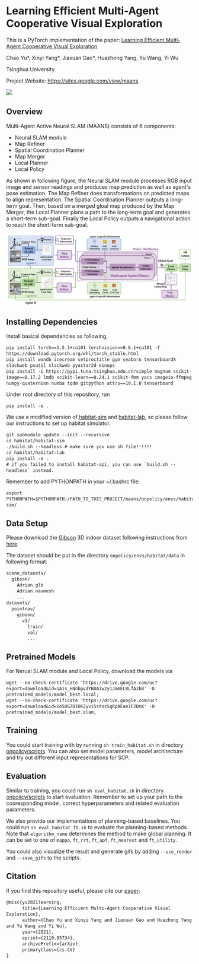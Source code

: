 # Learning Efficient Multi-Agent Cooperative Visual Exploration

This is a PyTorch implementation of the paper: [Learning Efficient Multi-Agent Cooperative Visual Exploration](https://arxiv.org/abs/2110.05734)

Chao Yu*, Xinyi Yang*, Jiaxuan Gao*, Huazhong Yang, Yu Wang, Yi Wu

Tsinghua University

Project Website: https://sites.google.com/view/maans

<img src='./files/2agent_global.gif' width=800>

## Overview

Multi-Agent Active Neural SLAM (MAANS) consists of 6 components:
- Neural SLAM module
- Map Refiner
- Spatial Coordination Planner
- Map Merger
- Local Planner
- Local Policy

As shown in following figure, the Neural SLAM module processes RGB input image and sensor readings and produces map prediction as well as agent's pose estimation. The Map Refiner does transformations on predicted maps to align representation. The Spatial Coordination Planner outputs a long-term goal. Then, based on a merged gloal map produced by the Map Merger, the Local Planner plans a path to the long-term goal and generates a short-term sub-goal. Finally the Local Policy outputs a navigational action to reach the short-term sub-goal.

![overview](./files/overview.png)

## Installing Dependencies

Install basical dependencies as following,

```
pip install torch==1.5.1+cu101 torchvision==0.6.1+cu101 -f https://download.pytorch.org/whl/torch_stable.html
pip install wandb icecream setproctitle gym seaborn tensorboardX slackweb psutil slackweb pyastar2d einops
pip install -i https://pypi.tuna.tsinghua.edu.cn/simple magnum scikit-image==0.17.2 lmdb scikit-learn==0.24.1 scikit-fmm yacs imageio-ffmpeg numpy-quaternion numba tqdm gitpython attrs==19.1.0 tensorboard
```

Under root directory of this repository, run

```
pip install -e .
```

We use a modified version of [habitat-sim](https://github.com/facebookresearch/habitat-sim) and [habitat-lab](https://github.com/facebookresearch/habitat-lab), so please follow our instructions to set up habitat simulator.

```
git submodule update --init --recursive
cd habitat/habitat-sim
./build.sh --headless # make sure you use sh file!!!!!!
cd habitat/habitat-lab
pip install -e .
# if you failed to install habitat-api, you can use `build.sh --headless` instead.
```

Remember to add PYTHONPATH in your ~/.bashrc file:
```
export PYTHONPATH=$PYTHONPATH:/PATH_TO_THIS_PROJECT/maans/onpolicy/envs/habitat/habitat-sim/
```

## Data Setup

Please download the [Gibson](http://gibsonenv.stanford.edu/database/) 3D indoor dataset following instructions from [here](https://github.com/facebookresearch/habitat-api#data).

The dataset should be put in the directory `onpolicy/envs/habitat/data` in following format:

```
scene_datasets/
  gibson/
    Adrian.glb
    Adrian.navmesh
    ...
datasets/
  pointnav/
    gibson/
      v1/
        train/
        val/
        ...
```

## Pretrained Models

For Nerual SLAM module and Local Policy, download the models via
```
wget --no-check-certificate 'https://drive.google.com/uc?export=download&id=1A1s_HNnbpvdYBUAiw2y1JmmELRLfAJb8' -O pretrained_models/model_best.local;
wget --no-check-certificate 'https://drive.google.com/uc?export=download&id=1o5OG7DIUKZyvi5stozSqRpAEae1F2BmX' -O pretrained_models/model_best.slam;
```

## Training

You could start training with by running `sh train_habitat.sh` in directory [onpolicy/scripts](onpolicy/scripts). You can also set model parameters, model architecture and try out different input representations for SCP. 

## Evaluation

Similar to training, you could run `sh eval_habitat.sh` in directory [onpolicy/scripts](onpolicy/scripts) to start evaluation. Remember to set up your path to the cooresponding model, correct hyperparameters and related evaluation parameters. 

We also provide our implementations of planning-based baselines. You could run `sh eval_habitat_ft.sh` to evaluate the planning-based methods. Note that `algorithm_name` determines the method to make global planning. It can be set to one of `mappo`, `ft_rrt`, `ft_apf`, `ft_nearest` and `ft_utility`.

You could also visualize the result and generate gifs by adding `--use_render` and `--save_gifs` to the scripts.

## Citation
If you find this repository useful, please cite our [paper](https://arxiv.org/abs/2110.05734):
```
@misc{yu2021learning,
      title={Learning Efficient Multi-Agent Cooperative Visual Exploration}, 
      author={Chao Yu and Xinyi Yang and Jiaxuan Gao and Huazhong Yang and Yu Wang and Yi Wu},
      year={2021},
      eprint={2110.05734},
      archivePrefix={arXiv},
      primaryClass={cs.CV}
}
```
